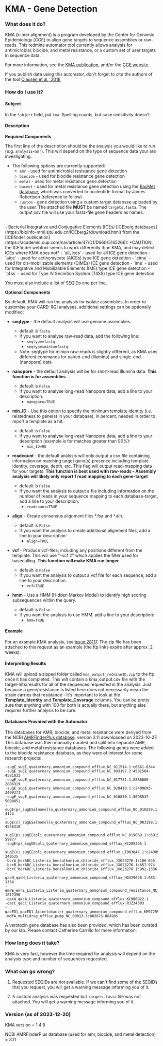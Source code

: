 # KMA - Gene Detection

### What does it do?

KMA (k-mer alignment) is a program developed by the Center for Genomic Epidemiology (CGE) to align gene targets to sequence assemblies or raw-reads. This redmine automator tool currently allows analysis for antimicrobial, biocide, and metal resistance, or a custom set of user targets in sequence data.

For more information, see the [KMA publication](https://bmcbioinformatics.biomedcentral.com/articles/10.1186/s12859-018-2336-6), and/or the [CGE website](https://cge.food.dtu.dk/services/KmerResistance/).

If you publish data using this automator, don't forget to cite the authors of the tool [Clausen et al., 2018](https://bmcbioinformatics.biomedcentral.com/articles/10.1186/s12859-018-2336-6)

### How do I use it?

#### Subject

In the `Subject` field, put `kma`. Spelling counts, but case sensitivity doesn't.

#### Description

**Required Components**

The first line of the description should be the analysis you would like to run (e.g. `analysis=amr`). This will depend on the type of sequence data your are investigating.

- The following options are currently supported:
    - `amr` - used for antimicrobial resistance gene detection
    - `biocide` - used for biocide resistance gene detection
    - `metal` - used for metal resistance gene detection
    - `bacmet` - used for metal resistance gene detection using the [BacMet database](http://bacmet.biomedicine.gu.se/), which was converted to nucleotide format by James Robertson (reference to follow)
    - `custom` - gene detection using a custom target database uploaded by the user. The attached file **MUST** be named `targets.fasta`. The output csv file will use your fasta-file gene headers as names.
<br>
- Bacterial Integrative and Conjugative Elements (ICEs) [ICEberg databases](https://bioinfo-mml.sjtu.edu.cn/ICEberg2/download.html) from the [ICEfinder publication](https://academic.oup.com/nar/article/47/D1/D660/5165266):
*CAUTION: the ICEfinder webtool seems to work differently than KMA, and may detect ICEs where KMA does not*
    - `all_ices` - used for all ICE gene detection
    - `aice` - used for actinomycete (AICEs) type ICE gene detection
    - `cime` - used for cis-mobilizable elements (CIMEs) ICE gene detection
    - `ime` - used for Integrative and Mobilizable Elements (IME) type ICE gene detection
    - `t4ss` - used for Type IV Secretion System (T4SS) type ICE gene detection


You must also include a list of SEQIDs one per line.

**Optional Components**

By default, KMA will run the analysis for isolate assemblies. In order to customise your CARD-RGI analyses, additional settings can be optionally modified:

- **seqtype** - the default analysis will use genome assemblies.
    - default is `fasta` 
    - If you want to analyse raw-read data, add the following line:
        - `seqtype=fastq`
        - `seqtype=minionfastq`
    - Note: seqtype for minion raw-reads is slightly different, as KMA uses different commands for paired-end (illumina) and single-end (nanopore) data

- **nanopore** - the default analysis will be for short-read Illumina data. **This function is for assemblies**
    - default is `False` 
    - If you want to analyse long-read Nanopore data, add a line to your description:
        - `nanopore=TRUE`

- **min_ID** - Use this option to specify the minimum template identity (i.e. relatedness to gene(s) in your database), in percent, needed in order to report a template as a hit.
    - default is `False` 
    - If you want to analyse long-read Nanopore data, add a line to your description (example is for matches greater than 90%):
        - `min_ID=90`

- **readcount** - the default analysis will only output a csv file containing information on matching target gene(s) presence including template identity, coverage, depth, etc. This flag will output read-mapping data for your targets. **This function is best used with raw-reads - Assembly analysis will likely only report 1 read mapping to each gene-target**
    - default is `False` 
    - If you want the analysis to output a file including information on the number of reads in your sequence mapping to each database-target, add a line to your description:
        - `readcount=TRUE`

- **align** - Create consensus alignment files *.fsa and *.aln.
    - default is `False`
    - If you want the analysis to create additional alignment files, add a line to your description:
        - `align=TRUE`

- **vcf** - Produce vcf-files, including any positions different from the template. This will use "-vcf 2" which applies the filter used for basecalling. **This function will make KMA run longer**
    - default is `False`
    - If you want the analysis to output a vcf file for each sequence, add a line to your description:
        - `vcf=TRUE`

- **hmm** - Use a HMM (Hidden Markov Model) to identify high scoring subsequences within the query.
    - default is `False`
    - If you want the analysis to use HMM, add a line to your description:
        - `hmm=TRUE`

#### Example

For an example KMA analysis, see [issue 28117](https://redmine.biodiversity.agr.gc.ca/issues/28117). The zip file has been attached to this request as an example (the ftp links expire after approx. 2 weeks).

#### Interpreting Results

KMA will upload a zipped folder called `kma_output_redmineID.zip` to the ftp once it has completed. This will contain a  kma_output.csv file with the target-hits/results for all of the sequences requested in the analysis. Just because a gene/resistance is listed here does not necessarily mean the strain carries that resistance - it's important
to look at the __Template_Identity__ and __Template_Coverage__ columns. You can be pretty sure that anything with 100 for both
is actually there, but anything else requires further analysis to be sure.

#### Databases Provided with the Automator

The databases for AMR, biocide, and metal resistance were derived from the NCBI [AMRFinderPlus database](https://www.ncbi.nlm.nih.gov/pathogens/antimicrobial-resistance/AMRFinder/), version 3.11 downloaded on 2023-10-27. This database was then manually curated and split into separate AMR, biocide, and metal resistance databases. The following genes were added to the biocide resistance database, as they were of interest for some research projects:

    -sugE_sugE_quaternary_ammonium_compound_efflux_NC_011514.1:c6661-6344
    -sugE_sugE_quaternary_ammonium_compound_efflux_NC_003197.2:4581504-4581833
    -sugE_sugE_quaternary_ammonium_compound_efflux_NC_017731.1:2886005-2886319
    -sugE_sugE_quaternary_ammonium_compound_efflux_NC_020418.1:c2409693-2409373
    -sugE_sugE_quaternary_ammonium_compound_efflux_NC_016830.1:5098537-5098851
    -sugE(p)_sugESalmonella_quaternary_ammonium_compound_efflux_NC_010259.1:c4461-4144
    -sugE(c)_sugESalmonella_quaternary_ammonium_compound_efflux_NC_003198.1:4557993-4558310
    -sugE(p)_sugEEcoli_quaternary_ammonium_compound_efflux_NC_019069.1:c60194-59877
    -sugE(p)_sugEEcoli_quaternary_ammonium_compound_efflux_KC285365.1
    -sugE(c)_sugEEcoli_quaternary_ammonium_compound_efflux_LT903847.1:c240852-240535
    -bcrA_bcrABC_Listeria_benzalkonium_chloride_efflux_JX023276.1:106-645
    -bcrB_bcrABC_Listeria_benzalkonium_chloride_efflux_JX023276.1:657-974
    -bcrC_bcrABC_Listeria_benzalkonium_chloride_efflux_JX023276.1:992-1336
    -qacH_qacH_Listeria_quaternary_ammonium_compound_efflux_HG329628.1:983-1354
    -emrE_emrE_Listeria_Listeria_quaternary_ammonium_compound_resistance_NC_013768.1:1817073-1817396
    -qacA_qacA_Listeria_quaternary_ammonium_compound_efflux_KC980922.1
    -qacC_qacC_Listeria_quaternary_ammonium_compound_efflux_RJZ34303
    -qacED1_qacED1_Acinetobacter_quaternary_ammonium_compound_efflux_KM972592.1
    -mdfA_multidrug_efflux_pump_NC_00913.3:883673-884905


A verotoxin gene database has also been provided, which has been curated by our lab. Please contact Catherine Carrillo for more information.

### How long does it take?

KMA is very fast, however the time required for analysis will depend on the analysis type and number of sequences requested.

### What can go wrong?

1) Requested SEQIDs are not available. If we can't find some of the SEQIDs that you request, you will get a warning message informing you of it.

2) A custom analysis was requested but `targets.fasta` file was not attached. You will get a warning message informing you of it.

### Version (as of 2023-12-20)
KMA version = 1.4.9

NCBI AMRFinderPlus database (used for amr, biocide, and metal detection) = 3.11

